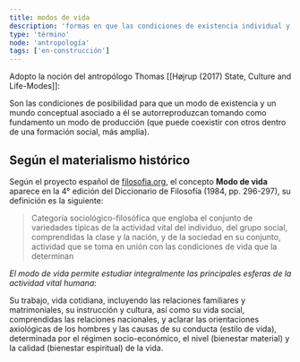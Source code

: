 ```yaml
---
title: modos de vida
description: 'formas en que las condiciones de existencia individual y social están organizadas y buscan autorreproducirse'
type: 'término'
node: 'antropología'
tags: ['en-construcción']
---
```


Adopto la noción del antropólogo Thomas [[Højrup (2017) State, Culture and Life-Modes]]:

Son las condiciones de posibilidad para que un modo de existencia y un mundo conceptual asociado a él se autorreproduzcan tomando como fundamento un modo de producción (que puede coexistir con otros dentro de una formación social, más amplia).


## Según el materialismo histórico

Según el proyecto español de [filosofia.org](http://www.filosofia.org/enc/ros/modo2.htm), el concepto **Modo de vida** aparece en la 4° edición del Diccionario de Filosofía (1984, pp. 296-297), su definición es la siguiente:

> Categoría sociológico-filosófica que engloba el conjunto de variedades típicas de la actividad vital del individuo, del grupo social, comprendidas la clase y la nación, y de la sociedad en su conjunto, actividad que se toma en unión con las condiciones de vida que la determinan

*El modo de vida permite estudiar integralmente las principales esferas de la actividad vital humana*:

Su trabajo, vida cotidiana, incluyendo las relaciones familiares y matrimoniales, su instrucción y cultura, así como su vida social, comprendidas las relaciones nacionales, y aclarar las orientaciones axiológicas de los hombres y las causas de su conducta (estilo de vida), determinada por el régimen socio-económico, el nivel (bienestar material) y la calidad (bienestar espiritual) de la vida.
